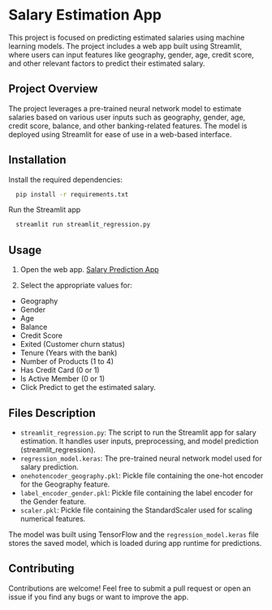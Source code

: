 # Salary Estimation App
This project is focused on predicting estimated salaries using machine learning models. The project includes a web app built using Streamlit, where users can input features like geography, gender, age, credit score, and other relevant factors to predict their estimated salary.

## Project Overview
The project leverages a pre-trained neural network model to estimate salaries based on various user inputs such as geography, gender, age, credit score, balance, and other banking-related features. The model is deployed using Streamlit for ease of use in a web-based interface.

## Installation
Install the required dependencies:
```bash
  pip install -r requirements.txt
```
Run the Streamlit app
```bash
  streamlit run streamlit_regression.py
```
## Usage

1. Open the web app. [Salary Prediction App](https://ann-salary-prediction-project-8nsrg4sxejdteo8bwezqgu.streamlit.app/)

2. Select the appropriate values for:

- Geography
- Gender
- Age
- Balance
- Credit Score
- Exited (Customer churn status)
- Tenure (Years with the bank)
- Number of Products (1 to 4)
- Has Credit Card (0 or 1)
- Is Active Member (0 or 1)
- Click Predict to get the estimated salary.

## Files Description
- `streamlit_regression.py`: The script to run the Streamlit app for salary estimation. It handles user inputs, preprocessing, and model prediction​(streamlit_regression).
- `regression_model.keras`: The pre-trained neural network model used for salary prediction.
- `onehotencoder_geography.pkl`: Pickle file containing the one-hot encoder for the Geography feature.
- `label_encoder_gender.pkl`: Pickle file containing the label encoder for the Gender feature.
- `scaler.pkl`: Pickle file containing the StandardScaler used for scaling numerical features.

The model was built using TensorFlow and the `regression_model.keras` file stores the saved model, which is loaded during app runtime for predictions.

## Contributing
Contributions are welcome! Feel free to submit a pull request or open an issue if you find any bugs or want to improve the app.
